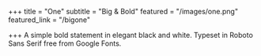 +++
title = "One"
subtitle = "Big & Bold"
featured = "/images/one.png"
featured_link = "/bigone"
    
+++
A simple bold statement in elegant black and white. Typeset in Roboto Sans Serif free from Google Fonts.
